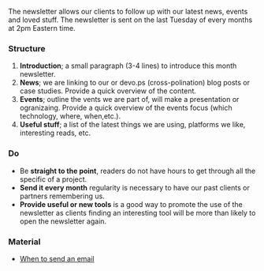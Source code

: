 The newsletter allows our clients to follow up with our latest news, events and loved stuff. The newsletter is sent on the last Tuesday of every months at 2pm Eastern time.

### Structure

1. **Introduction**; a small paragraph (3-4 lines) to introduce this month newsletter.
2. **News**; we are linking to our or devo.ps (cross-polination) blog posts or case studies. Provide a quick overview of the content.
3. **Events**; outline the vents we are part of, will make a presentation or ogranizaing. Provide a quick overview of the events focus (which technology, where, when,etc.).
4. **Useful stuff**; a list of the latest things we are using, platforms we like, interesting reads, etc.

### Do

* Be **straight to the point**, readers do not have hours to get through all the specific of a project.
* **Send it every month** regularity is necessary to have our past clients or partners remembering us.
* **Provide useful or new tools** is a good way to promote the use of the newsletter as clients finding an interesting tool will be more than likely to open the newsletter again.

### Material

* [When to send an email](http://kb.mailchimp.com/article/when-is-the-best-time-to-send-emails)
